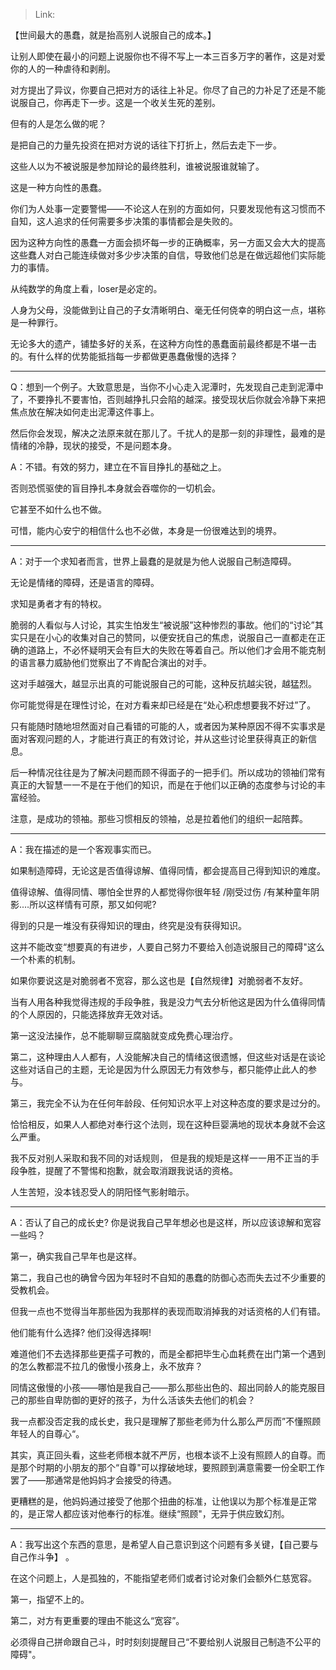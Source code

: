 > Link: 

【世间最大的愚蠢，就是抬高别人说服自己的成本。】

让别人即使在最小的问题上说服你也不得不写上一本三百多万字的著作，这是对爱你的人的一种虐待和剥削。

对方提出了异议，你要自己把对方的话往上补足。你尽了自己的力补足了还是不能说服自己，你再走下一步。这是一个收关生死的差别。

但有的人是怎么做的呢？

是把自己的力量先投资在把对方说的话往下打折上，然后去走下一步。

这些人以为不被说服是参加辩论的最终胜利，谁被说服谁就输了。

这是一种方向性的愚蠢。

你们为人处事一定要警惕——不论这人在别的方面如何，只要发现他有这习惯而不自知，这人追求的任何需要多步决策的事情都会是失败的。

因为这种方向性的愚蠢一方面会损坏每一步的正确概率，另一方面又会大大的提高这些蠢人对白己能连续做对多少步决策的自信，导致他们总是在做远超他们实际能力的事情。

从纯数学的角度上看，loser是必定的。

人身为父母，没能做到让自己的子女清晰明白、毫无任何侥幸的明白这一点，堪称是一种罪行。

无论多大的遗产，铺垫多好的关系，在这种方向性的愚蠢面前最终都是不堪一击的。有什么样的优势能抵挡每一步都做更愚蠢傲慢的选择？

---

Q：想到一个例子。大致意思是，当你不小心走入泥潭时，先发现自己走到泥潭中了，不要挣扎不要害怕，否则越挣扎只会陷的越深。接受现状后你就会冷静下来把焦点放在解决如何走出泥潭这件事上。

然后你会发现，解决之法原来就在那儿了。千扰人的是那一刻的非理性，最难的是情绪的冷静，现状的接受，不是问题本身。

A：不错。有效的努力，建立在不盲目挣扎的基础之上。

否则恐慌驱使的盲目挣扎本身就会吞噬你的一切机会。

它甚至不如什么也不做。

可惜，能内心安宁的相信什么也不必做，本身是一份很难达到的境界。

---


A：对于一个求知者而言，世界上最蠢的是就是为他人说服自己制造障碍。

无论是情绪的障碍，还是语言的障碍。

求知是勇者才有的特权。

脆弱的人看似与人讨论，其实生怕发生“被说服”这种惨烈的事故。他们的“讨论”其实只是在小心的收集对自己的赞同，以便安抚自己的焦虑，说服自己一直都走在正确的道路上，不必怀疑明天会有巨大的失败在等着自己。所以他们才会用不能克制的语言暴力威胁他们觉察出了不肯配合演出的对手。

这对手越强大，越显示出真的可能说服自己的可能，这种反抗越尖锐，越猛烈。

你可能觉得是在理性讨论，在对方看来却已经是在“处心积虑想要我不好过”了。

只有能随时随地坦然面对自己看错的可能的人，或者因为某种原因不得不实事求是面对客观问题的人，才能进行真正的有效讨论，并从这些讨论里获得真正的新信息。

后一种情况往往是为了解决问题而顾不得面子的一把手们。所以成功的领袖们常有真正的大智慧一一不是在于他们的知识，而是在于他们以正确的态度参与讨论的丰富经验。

注意，是成功的领袖。那些习惯相反的领袖，总是拉着他们的组织一起陪葬。

---

A：我在描述的是一个客观事实而已。

如果制造障碍，无论这是否值得谅解、值得同情，都会提高目己得到知识的难度。

值得谅解、值得同情、哪怕全世界的人都觉得你很年轻 /刚受过伤 /有某种童年阴影.…所以这样情有可原，那又如何呢?

得到的只是一堆没有获得知识的理由，终究是没有获得知识。

这并不能改变“想要真的有进步，人要自己努力不要给入创造说服目己的障碍"这么一个朴素的机制。

如果你要说这是对脆弱者不宽容，那么这也是【自然规律】对脆弱者不友好。

当有人用各种我觉得违规的手段争胜，我是没力气去分析他这是因为什么值得同情的个人原因的，只能选择放弃无效对话。

第一这没法操作，总不能聊聊豆腐脑就变成免费心理治疗。

第二，这种理由人人都有，人没能解决自己的情绪这很遗憾，但这些对话是在谈论这些对话自己的主题，无论是因为什么原因无力有效参与，都只能停止此人的参与。

第三，我完全不认为在任何年龄段、任何知识水平上对这种态度的要求是过分的。

恰恰相反，如果人人都绝对奉行这个法则，现在这种巨婴满地的现状本身就不会这么严重。

我不反对别人采取和我不同的对话规则， 但是我的规矩是这样一一用不正当的手段争胜，提醒了不警惕和抱歉，就会取消跟我说话的资格。

人生苦短，没本钱忍受人的阴阳怪气影射暗示。

---

A：否认了自己的成长史? 你是说我自己早年想必也是这样，所以应该谅解和宽容一些吗？

第一，确实我自己早年也是这样。

第二，我自己也的确曾今因为年轻时不自知的愚蠢的防御心态而失去过不少重要的受教机会。

但我一点也不觉得当年那些因为我那样的表现而取消掉我的对话资格的人们有错。

他们能有什么选择? 他们没得选择啊!

难道他们不去选择那些更孺子可教的，而是全都把毕生心血耗费在出门第一个遇到的怎么教都混不拉几的傲慢小孩身上，永不放弃？

同情这傲慢的小孩——哪怕是我自己——那么那些出色的、超出同龄人的能克服目己的那些自卑防御的更好的孩子，为什么活该失去他们的机会？

我一点都没否定我的成长史，我只是理解了那些老师为什么那么严厉而”不懂照顾年轻人的自尊心“。

其实，真正回头看，这些老师根本就不严厉，也根本谈不上没有照顾人的自尊。而是那个时期的小朋友的那个“自尊"可以撑破地球，要照顾到满意需要一份全职工作罢了——那通常是他妈妈才会接受的待遇。

更糟糕的是，他妈妈通过接受了他那个扭曲的标准，让他误以为那个标准是正常的，是正常人都应该对他奉行的标准。继续“照顾"，无异于供应致幻剂。

---

A：我写出这个东西的意思，是希望人自己意识到这个问题有多关键，【自己要与自己作斗争】 。

在这个问题上，人是孤独的，不能指望老师们或者讨论对象们会额外仁慈宽容。

第一，指望不上的。

第二，对方有更重要的理由不能这么“宽容”。

必须得自己拼命跟自己斗，时时刻刻提醒目己“不要给别人说服目己制造不公平的障碍"。